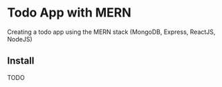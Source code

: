 # Todo App with MERN

Creating a todo app using the MERN stack (MongoDB, Express, ReactJS, NodeJS)

## Install
TODO